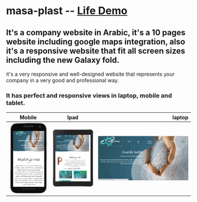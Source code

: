 # masa-plast -- <a href="http://masa-plast-arabic.herokuapp.com/">Life Demo</a>

## It's a company website in Arabic, it's a 10 pages website including google maps integration, also it's a responsive website that fit all screen sizes including the new Galaxy fold.

it's a very responsive and well-designed website that represents your company in a very good and professional way.

### It has perfect and responsive views in laptop, mobile and tablet.
| Mobile        | Ipad           | laptop  |
| ------------- |:-------------:| -----:|
|![](https://github.com/zainabelsayed/masa-plast/blob/main/Screenshot_8.png)|![](https://github.com/zainabelsayed/masa-plast/blob/main/Screenshot_10.png)|![](https://github.com/zainabelsayed/masa-plast/blob/main/Screenshot_1.png)
